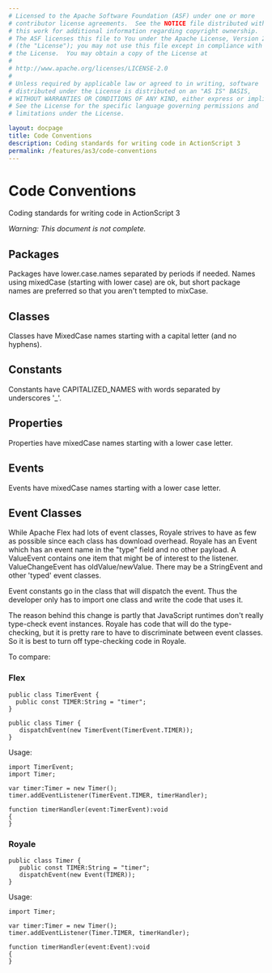 ```yaml
---
# Licensed to the Apache Software Foundation (ASF) under one or more
# contributor license agreements.  See the NOTICE file distributed with
# this work for additional information regarding copyright ownership.
# The ASF licenses this file to You under the Apache License, Version 2.0
# (the "License"); you may not use this file except in compliance with
# the License.  You may obtain a copy of the License at
# 
# http://www.apache.org/licenses/LICENSE-2.0
# 
# Unless required by applicable law or agreed to in writing, software
# distributed under the License is distributed on an "AS IS" BASIS,
# WITHOUT WARRANTIES OR CONDITIONS OF ANY KIND, either express or implied.
# See the License for the specific language governing permissions and
# limitations under the License.

layout: docpage
title: Code Conventions
description: Coding standards for writing code in ActionScript 3
permalink: /features/as3/code-conventions
---
```


# Code Conventions

Coding standards for writing code in ActionScript 3

*Warning:  This document is not complete.*

## Packages

Packages have lower.case.names separated by periods if needed. Names using mixedCase (starting with lower case) are ok, but short package names are preferred so that you aren't tempted to mixCase.

## Classes

Classes have MixedCase names starting with a capital letter (and no hyphens).

## Constants

Constants have CAPITALIZED_NAMES with words separated by underscores '_'.

## Properties

Properties have mixedCase names starting with a lower case letter.

## Events

Events have mixedCase names starting with a lower case letter.

## Event Classes

While Apache Flex had lots of event classes, Royale strives to have as few as possible since each class has download overhead. Royale has an Event which has an event name in the "type" field and no other payload. A ValueEvent contains one item that might be of interest to the listener. ValueChangeEvent has oldValue/newValue. There may be a StringEvent and other 'typed' event classes.

Event constants go in the class that will dispatch the event. Thus the developer only has to import one class and write the code that uses it.

The reason behind this change is partly that JavaScript runtimes don't really type-check event instances. Royale has code that will do the type-checking, but it is pretty rare to have to discriminate between event classes. So it is best to turn off type-checking code in Royale.

To compare:

### Flex

```as3
public class TimerEvent {
  public const TIMER:String = "timer";
}

public class Timer {
   dispatchEvent(new TimerEvent(TimerEvent.TIMER));
}
```

Usage:

```as3
import TimerEvent;
import Timer;

var timer:Timer = new Timer();
timer.addEventListener(TimerEvent.TIMER, timerHandler);

function timerHandler(event:TimerEvent):void
{
}
```

### Royale

```as3
public class Timer {
   public const TIMER:String = "timer";
   dispatchEvent(new Event(TIMER));
}
```

Usage:

```as3
import Timer;

var timer:Timer = new Timer();
timer.addEventListener(Timer.TIMER, timerHandler);

function timerHandler(event:Event):void
{
}
```
